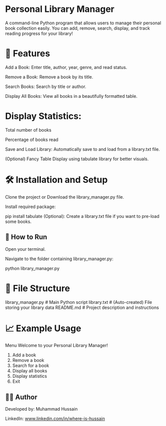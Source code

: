 # Personal Library Manager
A command-line Python program that allows users to manage their personal book collection easily.
You can add, remove, search, display, and track reading progress for your library!

# 📜 Features
Add a Book: Enter title, author, year, genre, and read status.

Remove a Book: Remove a book by its title.

Search Books: Search by title or author.

Display All Books: View all books in a beautifully formatted table.

# Display Statistics:

Total number of books

Percentage of books read

Save and Load Library: Automatically save to and load from a library.txt file.

(Optional) Fancy Table Display using tabulate library for better visuals.

# 🛠 Installation and Setup
Clone the project or Download the library_manager.py file.

Install required package:

pip install tabulate
(Optional): Create a library.txt file if you want to pre-load some books.

## 🚀 How to Run
Open your terminal.

Navigate to the folder containing library_manager.py:


python library_manager.py

# 📂 File Structure

library_manager.py   # Main Python script
library.txt          # (Auto-created) File storing your library data
README.md            # Project description and instructions

# 📈 Example Usage

Menu
Welcome to your Personal Library Manager!
1. Add a book
2. Remove a book
3. Search for a book
4. Display all books
5. Display statistics
6. Exit

## 👨‍💻 Author
Developed by: Muhammad Hussain


LinkedIn: www.linkedin.com/in/where-is-hussain
